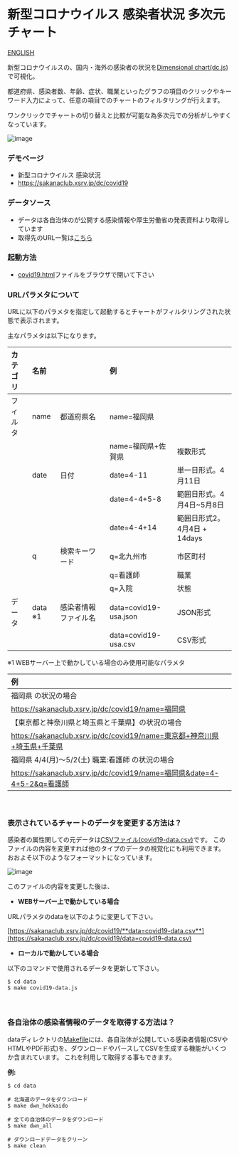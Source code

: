 ﻿# 新型コロナウイルス 感染者状況 多次元チャート

[ENGLISH](README.en.md)

新型コロナウイルスの、国内・海外の感染者の状況を[Dimensional chart(dc.js)](http://dc-js.github.io/dc.js/)で可視化。

都道府県、感染者数、年齢、症状、職業といったグラフの項目のクリックやキーワード入力によって、任意の項目でのチャートのフィルタリングが行えます。

ワンクリックでチャートの切り替えと比較が可能な為多次元での分析がしやすくなっています。

![image](img/hlp/covid19-dc-demo-v1.gif)

 
### デモページ
- 新型コロナウイルス 感染状況
- https://sakanaclub.xsrv.jp/dc/covid19

### データソース
- データは各自治体のが公開する感染情報や厚生労働省の発表資料より取得しています
- 取得先のURL一覧は[こちら](data/covid19_pref_url.csv)


### 起動方法
- [covid19.html](covid19.html)ファイルをブラウザで開いて下さい


### URLパラメタについて
URLに以下のパラメタを指定して起動するとチャートがフィルタリングされた状態で表示されます。

主なパラメタは以下になります。

|カテゴリ|名前||例||
|:---|:---|:--|:--|:--|
|フィルタ|name|都道府県名|name=福岡県||
||||name=福岡県+佐賀県  |複数形式|
||date|日付|date=4-11　　 |単一日形式。4月11日|
|||　　　　|date=4-4+5-8  |範囲日形式。4月4日~5月8日
|||　　　　|date=4-4+14   |範囲日形式2。4月4日 + 14days
||q|検索キーワード|q=北九州市 |市区町村|
|||               |q=看護師　 |職業|
|||               |q=入院　　 |状態|
|データ|data ※1|感染者情報ファイル名|data=covid19-usa.json| JSON形式
|||                        |data=covid19-usa.csv| CSV形式

※1 WEBサーバー上で動かしている場合のみ使用可能なパラメタ

|例||
|:---|:---|
|福岡県 の状況の場合|
|https://sakanaclub.xsrv.jp/dc/covid19/name=福岡県|
|【東京都と神奈川県と埼玉県と千葉県】の状況の場合|
|https://sakanaclub.xsrv.jp/dc/covid19/name=東京都+神奈川県+埼玉県+千葉県|
|福岡県 4/4(月)～5/2(土) 職業:看護師 の状況の場合|
|https://sakanaclub.xsrv.jp/dc/covid19/name=福岡県&date=4-4+5-2&q=看護師|
　

### 表示されているチャートのデータを変更する方法は？
感染者の属性関しての元データは[CSVファイル(covid19-data.csv)](data/covid19-data.csv)です。
このファイルの内容を変更すれば他のタイプのデータの視覚化にも利用できます。
おおよそ以下のようなフォーマットになっています。

![image](https://sakanaclub.xsrv.jp/img/hlp/csv_format.gif)

このファイルの内容を変更した後は、

- **WEBサーバー上で動かしている場合**

URLパラメタのdataを以下のように変更して下さい。

[https://sakanaclub.xsrv.jp/dc/covid19/**data=covid19-data.csv**](https://sakanaclub.xsrv.jp/dc/covid19/data=covid19-data.csv)

- **ローカルで動かしている場合**

以下のコマンドで使用されるデータを更新して下さい。
```
$ cd data
$ make covid19-data.js
```
　
### 各自治体の感染者情報のデータを取得する方法は？
dataディレクトリの[Makefile](data/Makefile)には、各自治体が公開している感染者情報(CSVやHTMLやPDF形式)を、ダウンロードやパースしてCSVを生成する機能がいくつか含まれています。
これを利用して取得する事もできます。

**例:**
```
$ cd data

# 北海道のデータをダウンロード
$ make dwn_hokkaido

# 全ての自治体のデータをダウンロード
$ make dwn_all

# ダウンロードデータをクリーン
$ make clean
```
